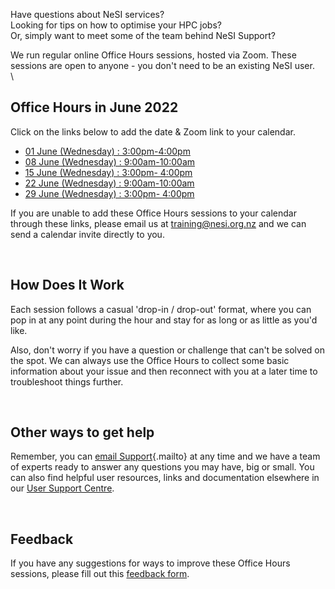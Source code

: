 Have questions about NeSI services? \
Looking for tips on how to optimise your HPC jobs?\
Or, simply want to meet some of the team behind NeSI Support?

We run regular online Office Hours sessions, hosted via Zoom. These
sessions are open to anyone - you don\'t need to be an existing NeSI
user.\
\

**Office Hours in June 2022**
-----------------------------

Click on the links below to add the date & Zoom link to your calendar.

-   [01 June (Wednesday) :
    3:00pm-4:00pm](https://calendar.google.com/event?action=TEMPLATE&tmeid=ZnFnNGYxcW9tNmc3dmp0Z3JvYXE5b3Q4cGsgY19oZW42cnIwMmV0MzlrYXQyaG11YW1pZG90c0Bn&tmsrc=c_hen6rr02et39kat2hmuamidots%40group.calendar.google.com)
-   [08 June (Wednesday) :
    9:00am-10:00am](https://calendar.google.com/event?action=TEMPLATE&tmeid=MXM5dWJ2OHEzaWVhYnJjZGplcXZpaWtvM2IgY19oZW42cnIwMmV0MzlrYXQyaG11YW1pZG90c0Bn&tmsrc=c_hen6rr02et39kat2hmuamidots%40group.calendar.google.com)
-   [15 June (Wednesday) : 3:00pm-
    4:00pm](https://calendar.google.com/event?action=TEMPLATE&tmeid=NnBrOTc0cnQ4ajFrODMwdG1vcTZpbTVrNnQgY19oZW42cnIwMmV0MzlrYXQyaG11YW1pZG90c0Bn&tmsrc=c_hen6rr02et39kat2hmuamidots%40group.calendar.google.com)
-   [22 June (Wednesday) :
    9:00am-10:00am](https://calendar.google.com/event?action=TEMPLATE&tmeid=NzBoNHRvdjF0MjFiaTFxNWhpNDQ5Z29hZ3IgY19oZW42cnIwMmV0MzlrYXQyaG11YW1pZG90c0Bn&tmsrc=c_hen6rr02et39kat2hmuamidots%40group.calendar.google.com)
-   [29 June (Wednesday) : 3:00pm-
    4:00pm](https://calendar.google.com/event?action=TEMPLATE&tmeid=MjlwN2cxMGFqZHIxaHNvMzl0MTNvNXQxaG4gY19oZW42cnIwMmV0MzlrYXQyaG11YW1pZG90c0Bn&tmsrc=c_hen6rr02et39kat2hmuamidots%40group.calendar.google.com)

If you are unable to add these Office Hours sessions to your calendar
through these links, please email us at <training@nesi.org.nz> and we
can send a calendar invite directly to you. 

 

**How Does It Work**
--------------------

Each session follows a casual \'drop-in / drop-out\' format, where you
can pop in at any point during the hour and stay for as long or as
little as you\'d like. 

Also, don\'t worry if you have a question or challenge that can\'t be
solved on the spot. We can always use the Office Hours to collect some
basic information about your issue and then reconnect with you at a
later time to troubleshoot things further.

 

**Other ways to get help**
--------------------------

Remember, you can [email Support](mailto:support@nesi.org.nz){.mailto}
at any time and we have a team of experts ready to answer any questions
you may have, big or small. You can also find helpful user resources,
links and documentation elsewhere in our [User Support
Centre](https://support.nesi.org.nz/hc/en-gb).

 

**Feedback**
------------

If you have any suggestions for ways to improve these Office Hours
sessions, please fill out this [feedback
form](https://forms.gle/HELw73FpUQaTYBV6A).

 
